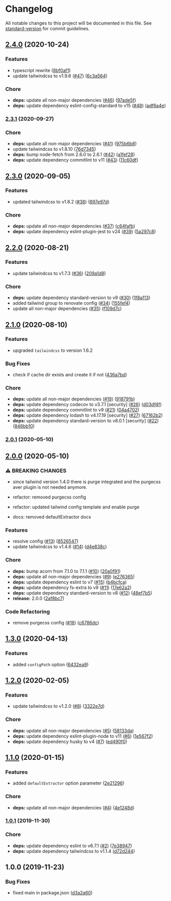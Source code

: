 # Changelog

All notable changes to this project will be documented in this file. See [standard-version](https://github.com/conventional-changelog/standard-version) for commit guidelines.

## [2.4.0](https://github.com/exreplay/averjs-tailwind/compare/v2.3.1...v2.4.0) (2020-10-24)


### Features

* typescript rewrite ([8bf0af1](https://github.com/exreplay/averjs-tailwind/commit/8bf0af18fd809e38dd36f7607f0ecca72316c598))
* update tailwindcss to v1.9.6 ([#47](https://github.com/exreplay/averjs-tailwind/issues/47)) ([6c3a564](https://github.com/exreplay/averjs-tailwind/commit/6c3a564ddf213bb230c8dbb6bcaeb04819e663cd))


### Chore

* **deps:** update all non-major dependencies ([#46](https://github.com/exreplay/averjs-tailwind/issues/46)) ([97ade5f](https://github.com/exreplay/averjs-tailwind/commit/97ade5ffa8e8216bda90d2c96cc46e176d78c3e8))
* **deps:** update dependency eslint-config-standard to v15 ([#48](https://github.com/exreplay/averjs-tailwind/issues/48)) ([adf6a4e](https://github.com/exreplay/averjs-tailwind/commit/adf6a4ec2128d5e94a15edacbb7bfbfc6c66e934))

### [2.3.1](https://github.com/exreplay/averjs-tailwind/compare/v2.3.0...v2.3.1) (2020-09-27)


### Chore

* **deps:** update all non-major dependencies ([#41](https://github.com/exreplay/averjs-tailwind/issues/41)) ([975b6b8](https://github.com/exreplay/averjs-tailwind/commit/975b6b804d48f74cc6d5eaf2e2e080b36667ba96))
* update tailwindcss to v1.8.10 ([76d7345](https://github.com/exreplay/averjs-tailwind/commit/76d7345a100189c1ee482e7f9f51e271586d7515))
* **deps:** bump node-fetch from 2.6.0 to 2.6.1 ([#42](https://github.com/exreplay/averjs-tailwind/issues/42)) ([a1fef28](https://github.com/exreplay/averjs-tailwind/commit/a1fef285e02a44f742a5716345e3e0c1dcaa3a0e))
* **deps:** update dependency commitlint to v11 ([#43](https://github.com/exreplay/averjs-tailwind/issues/43)) ([11c60df](https://github.com/exreplay/averjs-tailwind/commit/11c60dff8ac5c874ed3511c1c4e5f776842fb47c))

## [2.3.0](https://github.com/exreplay/averjs-tailwind/compare/v2.2.0...v2.3.0) (2020-09-05)


### Features

* updated tailwindcss to v1.8.2 ([#38](https://github.com/exreplay/averjs-tailwind/issues/38)) ([897e97d](https://github.com/exreplay/averjs-tailwind/commit/897e97df5574c5af8edec61ae00639d0cbc4dd48))


### Chore

* **deps:** update all non-major dependencies ([#37](https://github.com/exreplay/averjs-tailwind/issues/37)) ([c64fafb](https://github.com/exreplay/averjs-tailwind/commit/c64fafbd12a0e39bdf11a73e3dfc0df8e6e7becc))
* **deps:** update dependency eslint-plugin-jest to v24 ([#39](https://github.com/exreplay/averjs-tailwind/issues/39)) ([5a297c8](https://github.com/exreplay/averjs-tailwind/commit/5a297c872cddd6427693aa3cced5bd776059268c))

## [2.2.0](https://github.com/exreplay/averjs-tailwind/compare/v2.1.0...v2.2.0) (2020-08-21)


### Features

* update tailwindcss to v1.7.3 ([#36](https://github.com/exreplay/averjs-tailwind/issues/36)) ([209a1d8](https://github.com/exreplay/averjs-tailwind/commit/209a1d894174c5cd6c61eab1980b3ae0c4b1760e))


### Chore

* **deps:** update dependency standard-version to v9 ([#30](https://github.com/exreplay/averjs-tailwind/issues/30)) ([1f8a113](https://github.com/exreplay/averjs-tailwind/commit/1f8a1134554366721ba062ed04a1a5dd4fbc7665))
* added tailwind group to renovate config ([#34](https://github.com/exreplay/averjs-tailwind/issues/34)) ([155fef4](https://github.com/exreplay/averjs-tailwind/commit/155fef4411b305f9d4f5847cb1bf702ff625592a))
* update all non-major dependencies ([#35](https://github.com/exreplay/averjs-tailwind/issues/35)) ([f109d7c](https://github.com/exreplay/averjs-tailwind/commit/f109d7c7f55f4ae2bd753d389e3f7599c4c6d276))

## [2.1.0](https://github.com/exreplay/averjs-tailwind/compare/v2.0.1...v2.1.0) (2020-08-10)

### Features

* upgraded `tailwindcss` to version 1.6.2

### Bug Fixes

* check if cache dir exists and create it if not ([436a7bd](https://github.com/exreplay/averjs-tailwind/commit/436a7bd0674c961a70696fb55d6751438fe49add))


### Chore

* **deps:** update all non-major dependencies ([#19](https://github.com/exreplay/averjs-tailwind/issues/19)) ([918791b](https://github.com/exreplay/averjs-tailwind/commit/918791b041dc50313a0c5454cc78def6d6308874))
* **deps:** update dependency codecov to v3.7.1 [security] ([#26](https://github.com/exreplay/averjs-tailwind/issues/26)) ([d03df4f](https://github.com/exreplay/averjs-tailwind/commit/d03df4f6e023cae398328abf834bfac702500616))
* **deps:** update dependency commitlint to v9 ([#21](https://github.com/exreplay/averjs-tailwind/issues/21)) ([04a4702](https://github.com/exreplay/averjs-tailwind/commit/04a47027a2161793fdcd51376aa0da4ef2640fc0))
* **deps:** update dependency lodash to v4.17.19 [security] ([#27](https://github.com/exreplay/averjs-tailwind/issues/27)) ([67162b2](https://github.com/exreplay/averjs-tailwind/commit/67162b2f5887b965a9a5e600d0fc475dca256ac4))
* **deps:** update dependency standard-version to v8.0.1 [security] ([#22](https://github.com/exreplay/averjs-tailwind/issues/22)) ([846bb10](https://github.com/exreplay/averjs-tailwind/commit/846bb10472972769d172ba8a2e1aac0a6ea7234c))

### [2.0.1](https://github.com/exreplay/averjs-tailwind/compare/v2.0.0...v2.0.1) (2020-05-10)

## [2.0.0](https://github.com/exreplay/averjs-tailwind/compare/v1.3.0...v2.0.0) (2020-05-10)


### ⚠ BREAKING CHANGES

* since tailwind version 1.4.0 there is purge integrated and the purgecss aver plugin is not needed anymore.

* refactor: removed purgecss config

* refactor: updated tailwind config template and enable purge

* docs: removed defaultExtractor docs

### Features

* resolve config ([#13](https://github.com/exreplay/averjs-tailwind/issues/13)) ([8526547](https://github.com/exreplay/averjs-tailwind/commit/8526547e30b707b1bdcf45c61460809e0e432b8a))
* update tailwindcss to v1.4.6 ([#14](https://github.com/exreplay/averjs-tailwind/issues/14)) ([d4e838c](https://github.com/exreplay/averjs-tailwind/commit/d4e838c68546b14268717ab913488385260b1985))

### Chore

* **deps:** bump acorn from 7.1.0 to 7.1.1 ([#10](https://github.com/exreplay/averjs-tailwind/issues/10)) ([20a0f91](https://github.com/exreplay/averjs-tailwind/commit/20a0f91b3fe8ae77e8960d2a02a727e1ef1f0c9a))
* **deps:** update all non-major dependencies ([#9](https://github.com/exreplay/averjs-tailwind/issues/9)) ([e276365](https://github.com/exreplay/averjs-tailwind/commit/e27636514918619937881805853845d102c7d046))
* **deps:** update dependency eslint to v7 ([#15](https://github.com/exreplay/averjs-tailwind/issues/15)) ([b4bcfca](https://github.com/exreplay/averjs-tailwind/commit/b4bcfcabe1365673e4fbd51928277a013b7d965f))
* **deps:** update dependency fs-extra to v9 ([#11](https://github.com/exreplay/averjs-tailwind/issues/11)) ([17e62a2](https://github.com/exreplay/averjs-tailwind/commit/17e62a28bfe93e9bebb5de1ba198121950019d31))
* **deps:** update dependency standard-version to v8 ([#12](https://github.com/exreplay/averjs-tailwind/issues/12)) ([48ef7b5](https://github.com/exreplay/averjs-tailwind/commit/48ef7b52a1e359a59a4ca592e4acb326711a7237))
* **release:** 2.0.0 ([2af8bc7](https://github.com/exreplay/averjs-tailwind/commit/2af8bc7edf482a19e5f1b3855d9b2376b0e06102))


### Code Refactoring

* remove purgecss config ([#18](https://github.com/exreplay/averjs-tailwind/issues/18)) ([c6786dc](https://github.com/exreplay/averjs-tailwind/commit/c6786dc6201d73ed27c7cc1967a3457acd049324))

## [1.3.0](https://github.com/exreplay/averjs-tailwind/compare/v1.2.0...v1.3.0) (2020-04-13)


### Features

* added `configPath` option ([6432ea9](https://github.com/exreplay/averjs-tailwind/commit/6432ea93d6b249e3e19b5e9feeac08a00f1a1aa5))

## [1.2.0](https://github.com/exreplay/averjs-tailwind/compare/v1.1.0...v1.2.0) (2020-02-05)


### Features

* update tailwindcss to v1.2.0 ([#8](https://github.com/exreplay/averjs-tailwind/issues/8)) ([3322e7d](https://github.com/exreplay/averjs-tailwind/commit/3322e7d1da8506ded23f7d1c7aa01ac1d0d16354))


### Chore

* **deps:** update all non-major dependencies ([#5](https://github.com/exreplay/averjs-tailwind/issues/5)) ([58133da](https://github.com/exreplay/averjs-tailwind/commit/58133daa3d5852f8f760e89754d773ed2a23d8cc))
* **deps:** update dependency eslint-plugin-node to v11 ([#6](https://github.com/exreplay/averjs-tailwind/issues/6)) ([1e567f2](https://github.com/exreplay/averjs-tailwind/commit/1e567f27e94753d752cd73448847bffe9ffb54de))
* **deps:** update dependency husky to v4 ([#7](https://github.com/exreplay/averjs-tailwind/issues/7)) ([ed490f0](https://github.com/exreplay/averjs-tailwind/commit/ed490f008ef6f8d6498c1a3dfa40a49ce177cf52))

## [1.1.0](https://github.com/exreplay/averjs-tailwind/compare/v1.0.1...v1.1.0) (2020-01-15)


### Features

* added `defaultExtractor` option parameter ([2e21296](https://github.com/exreplay/averjs-tailwind/commit/2e21296f0578d0356956da149c3a454b7dd9fec3))


### Chore

* **deps:** update all non-major dependencies ([#4](https://github.com/exreplay/averjs-tailwind/issues/4)) ([4e1248d](https://github.com/exreplay/averjs-tailwind/commit/4e1248de76e7951b599fe95100908fa567e08a99))

### [1.0.1](https://github.com/exreplay/averjs-tailwind/compare/v1.0.0...v1.0.1) (2019-11-30)


### Chore

* **deps:** update dependency eslint to v6.7.1 ([#2](https://github.com/exreplay/averjs-tailwind/issues/2)) ([7e38947](https://github.com/exreplay/averjs-tailwind/commit/7e389474dfbd00eff958ef7b342d5151ce6d5d17))
* **deps:** update dependency tailwindcss to v1.1.4 ([d72d244](https://github.com/exreplay/averjs-tailwind/commit/d72d2445b244a4581568ec8970d2df74f316ed0b))

## 1.0.0 (2019-11-23)


### Bug Fixes

* fixed main in package.json ([d3a2a60](https://github.com/exreplay/averjs-tailwind/commit/d3a2a60da43285d653020e481ceaeacceb2bbfe7))
